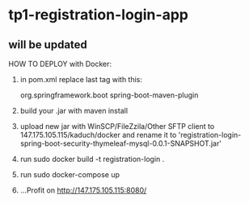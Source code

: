 # tp1-registration-login-app
## will be updated

HOW TO DEPLOY with Docker:

1. in pom.xml replace last <build> tag with this:
  
  	<build>
		<plugins>
			<plugin>
				<groupId>org.springframework.boot</groupId>
				<artifactId>spring-boot-maven-plugin</artifactId>
			</plugin>
		</plugins>
	</build>
  
2. build your .jar with maven install
3. upload new jar with WinSCP/FileZzila/Other SFTP client to 147.175.105.115/kaduch/docker and rename it to 'registration-login-spring-boot-security-thymeleaf-mysql-0.0.1-SNAPSHOT.jar'
4. run sudo docker build -t registration-login .
5. run sudo docker-compose up
6. ...Profit on http://147.175.105.115:8080/
